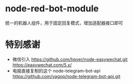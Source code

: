 # node-red-bot-module
统一的机器人组件，用于固定回复模式，增加适配器接口即可




# 特别感谢 
- 微信引入 https://github.com/hpyer/node-easywechat.git https://easywechat.com/5.x/ 
- 电报直接复制的这个 node-telegram-bot-api https://github.com/yagop/node-telegram-bot-api.git


